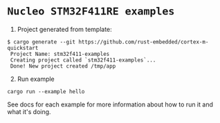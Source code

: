 # `Nucleo STM32F411RE examples`

1. Project generated from template:

``` console
$ cargo generate --git https://github.com/rust-embedded/cortex-m-quickstart
 Project Name: stm32f411-examples
 Creating project called `stm32f411-examples`...
 Done! New project created /tmp/app

```

2. Run example

``` console
cargo run --example hello
```
See docs for each example for more information about how to run it and what it's doing.

